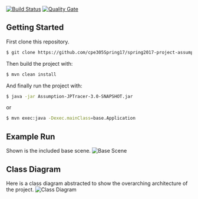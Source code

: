 [![Build Status](https://travis-ci.org/cpe305Spring17/spring2017-project-assumption.svg?branch=master)](https://travis-ci.org/cpe305Spring17/spring2017-project-assumption) [![Quality Gate](https://sonarqube.com/api/badges/gate?key=Assumption%3AAssumption-JPTracer)](https://sonarqube.com/dashboard/index/Assumption%3AAssumption-JPTracer)

## Getting Started
First clone this repository.
```bash
$ git clone https://github.com/cpe305Spring17/spring2017-project-assumption.git
```

Then build the project with:
```bash
$ mvn clean install
```

And finally run the project with:
```bash
$ java -jar Assumption-JPTracer-3.0-SNAPSHOT.jar
```
or
```bash
$ mvn exec:java -Dexec.mainClass=base.Application
```

## Example Run
Shown is the included base scene.
![Base Scene](https://github.com/cpe305Spring17/spring2017-project-assumption/blob/gh-pages/images/scene1.jpg)

## Class Diagram
Here is a class diagram abstracted to show the overarching architecture of the project.
![Class Diagram](https://github.com/cpe305Spring17/spring2017-project-assumption/blob/gh-pages/images/classdiagram.png)
